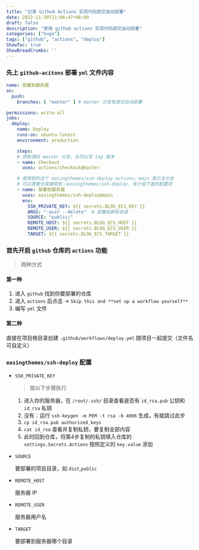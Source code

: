 ```yaml
---
title: "记录 Github Actions 实现代码提交自动部署"
date: 2022-11-30T11:04:47+08:00
draft: false
description: "使用 github actions 实现代码提交自动部署"
categories: ["hugo"]
tags: ["github", "actions", "deploy"]
ShowToc: true
ShowBreadCrumbs: ''
---
```


### 先上 `github-acitons` 部署 `yml` 文件内容

```yaml
name: 部署到服务器
on:
  push:
    branches: [ "master" ] # master 分支有提交自动部署

permissions: write-all
jobs:
  deploy:
    name: Deploy
    runs-on: ubuntu-latest
    environment: production

    steps:
    # 获取源码 master 分支，也可以写 tag 版本
    - name: Checkout
      uses: actions/checkout@master

    # 使用到的这个 easingthemes/ssh-deploy actions，main 表示主分支
    # 可以直接仓库搜索到：easingthemes/ssh-deploy，有介绍下面的配置项
    - name: 部署到服务器
      uses: easingthemes/ssh-deploy@main
      env:
        SSH_PRIVATE_KEY: ${{ secrets.BLOG_ECS_KEY }}
        ARGS: "-avzr --delete"  # 部署前删除目录
        SOURCE: "public/"
        REMOTE_HOST: ${{ secrets.BLOG_ECS_HOST }} 
        REMOTE_USER: ${{ secrets.BLOG_ECS_USER }}
        TARGET: ${{ secrets.BLOG_ECS_TARGET }}
```

### 首先开启 `github` 仓库的 `actions` 功能

> 两种方式
#### 第一种
1. 进入 `github` 找到你要部署的仓库
2. 进入 `actions` 后点击 -> `Skip this and **set up a workflow yourself**`
3. 编写 `yml` 文件
#### 第二种
直接在项目根目录创建 `.github/workflows/deploy.yml` 随项目一起提交（文件名可自定义）

### `easingthemes/ssh-deploy` 配置

- `SSH_PRIVATE_KEY`

  > 按以下步骤执行
  1. 进入你的服务器，在 `/root/.ssh/` 目录查看是否有 `id_rsa.pub` 公钥和 `id_rsa` 私钥
  2. 没有：运行 `ssh-keygen -m PEM -t rsa -b 4096` 生成，有就跳过此步
  3. `cp id_rsa.pub authorized_keys`
  4. `cat id_rsa` 查看并复制私钥，要复制全部内容
  5. 此时回到仓库，将第4步复制的私钥填入仓库的 `settings.Secrets.Actions` 按照定义的 `key.value` 添加

- `SOURCE`

  要部署的项目目录，如 `dist`,`public`

- `REMOTE_HOST`

  服务器 IP

- `REMOTE_USER`

  服务器用户名

- `TARGET`

  要部署到服务器哪个目录